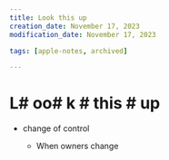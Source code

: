 ```yaml
---
title: Look this up
creation_date: November 17, 2023
modification_date: November 17, 2023

tags: [apple-notes, archived]

---
```



# L# oo# k # this # up

- change of control 

	- When owners change 

